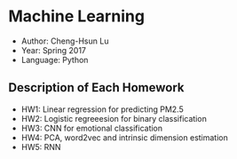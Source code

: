# Machine Learning
- Author: Cheng-Hsun Lu
- Year: Spring 2017
- Language: Python

## Description of Each Homework
- HW1: Linear regression for predicting PM2.5
- HW2: Logistic regreeesion for binary classification
- HW3: CNN for emotional classification
- HW4: PCA, word2vec and intrinsic dimension estimation
- HW5: RNN
